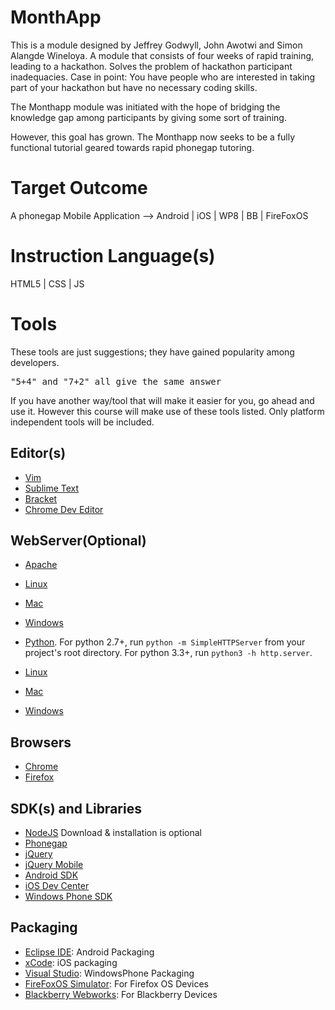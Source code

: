 
MonthApp 
=========

This is a module designed by Jeffrey Godwyll, John Awotwi and Simon Alangde Wineloya.
A module that consists of four weeks of rapid training, leading to a hackathon. Solves the problem of hackathon participant inadequacies. 
Case in point: You have people who are interested in taking part of your hackathon but have no necessary coding skills.

The Monthapp module was initiated with the hope of bridging the knowledge gap among participants by giving some sort of training.

However, this goal has grown. The Monthapp now seeks to be a fully functional tutorial geared towards rapid phonegap tutoring.


Target Outcome 
===============

A phonegap Mobile Application --> Android | iOS | WP8 | BB | FireFoxOS 


Instruction Language(s) 
=======================

HTML5 | CSS | JS


Tools
======

These tools are just suggestions; they have gained popularity among developers. <pre>"5+4" and "7+2" all give the same answer</pre>
If you have another way/tool that will make it easier for you, go ahead and use it. However this course will make use of these tools listed. Only platform independent tools will be included. 


Editor(s)
---------

 - [Vim](http://www.vim.org/download.php)
 - [Sublime Text](http://www.sublimetext.com/)
 - [Bracket](http://brackets.io/?lang=en)
 - [Chrome Dev Editor](https://chrome.google.com/webstore/detail/chrome-dev-editor-develop/pnoffddplpippgcfjdhbmhkofpnaalpg?utm_source=chrome-ntp-launcher)


WebServer(Optional)
-------------------

- [Apache](http://httpd.apache.org/download.cgi)
 - [Linux](http://www.wikihow.com/Install-the-Apache-Web-Server-on-a-Windows-PC)
 - [Mac](http://jason.pureconcepts.net/2012/10/install-apache-php-mysql-mac-os-x/)
 - [Windows](http://www.wikihow.com/Install-the-Apache-Web-Server-on-a-Windows-PC)

- [Python](https://www.python.org).
For python 2.7+, run `python -m SimpleHTTPServer` from your project's root directory.
For python 3.3+, run `python3 -h http.server`.
 - [Linux](http://docs.python-guide.org/en/latest/starting/install/linux/)
 - [Mac](http://docs.python-guide.org/en/latest/starting/install/osx/)
 - [Windows](http://docs.python-guide.org/en/latest/starting/install/win/)


Browsers
--------

- [Chrome](https://www.google.com/chrome/browser/)
- [Firefox](https://www.mozilla.org/en-US/firefox/new/)


SDK(s) and Libraries
--------------------
- [NodeJS](http://nodejs.org/) Download & installation is optional
- [Phonegap](http://phonegap.com/install/)
- [jQuery](http://jquery.com/download/)
- [jQuery Mobile](http://jquerymobile.com/download/)
- [Android SDK](http://developer.android.com/sdk/index.html)
- [iOS Dev Center](https://developer.apple.com/devcenter/ios/index.action)
- [Windows Phone SDK](http://dev.windows.com/en-us/develop/download-phone-sdk)


Packaging
---------

- [Eclipse IDE](https://www.eclipse.org/downloads/packages/release/juno/sr2): Android Packaging
- [xCode](https://developer.apple.com/xcode/downloads/): iOS packaging
- [Visual Studio](https://www.dreamspark.com/Product/Product.aspx?productid=72&cmpid=W_VS_DSV_DS_728x90_ENG): WindowsPhone Packaging
- [FireFoxOS Simulator](https://developer.mozilla.org/en-US/docs/Tools/Firefox_OS_Simulator): For Firefox OS Devices
- [Blackberry Webworks](http://developer.blackberry.com/html5/): For Blackberry Devices

